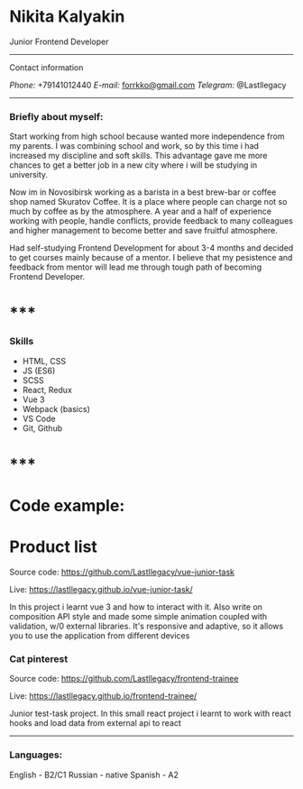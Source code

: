 # Nikita Kalyakin

Junior Frontend Developer
***
Contact information

*Phone:* +79141012440
*E-mail:* forrkko@gmail.com
*Telegram:* @Lastllegacy

***

### Briefly about myself:

Start working from high school because wanted more independence from my parents. I was combining school and work, so by this time i had increased my discipline and soft skills. This advantage gave me more chances to get a better job in a new city where i will be studying in university.

Now im in Novosibirsk working as a barista in a best brew-bar or coffee shop named Skuratov Coffee. It is a place where people can charge not so much by coffee as by the atmosphere. A year and a half of experience working with people, handle conflicts, provide feedback to many colleagues and higher management to become better and save fruitful atmosphere. 

Had self-studying Frontend Development for about 3-4 months and decided to get courses mainly because of a mentor. I believe that my pesistence and feedback from mentor will lead me through tough path of becoming Frontend Developer.

# ***

### Skills 

* HTML, CSS
* JS (ES6)
* SCSS
* React, Redux
* Vue 3
* Webpack (basics)
* VS Code
* Git, Github

# ***

# Code example: 

# Product list

Source code: https://github.com/Lastllegacy/vue-junior-task

Live: https://lastllegacy.github.io/vue-junior-task/

In this project i learnt vue 3 and how to interact with it. Also write on composition API style and made some simple animation coupled with validation, w/0 external libraries. It's responsive and adaptive, so it allows you to use the application from different devices



### Cat pinterest

Source code: https://github.com/Lastllegacy/frontend-trainee

Live: https://lastllegacy.github.io/frontend-trainee/

Junior test-task project. In this small react project i learnt to work with react hooks and load data from external api to react

***

### Languages:

English - B2/C1
Russian - native
Spanish - A2

